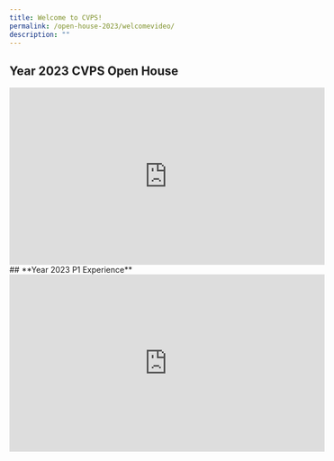```yaml
---
title: Welcome to CVPS!
permalink: /open-house-2023/welcomevideo/
description: ""
---
```

## **Year 2023 CVPS Open House**
<iframe allowfullscreen="" allow="accelerometer; autoplay; clipboard-write; encrypted-media; gyroscope; picture-in-picture; web-share" frameborder="0" title="YouTube video player" src="https://www.youtube.com/embed/Mm7SbDjKPBk" height="315" width="560"></iframe>
<br>
## **Year 2023 P1 Experience**
<iframe allowfullscreen="" allow="accelerometer; autoplay; clipboard-write; encrypted-media; gyroscope; picture-in-picture; web-share" frameborder="0" title="YouTube video player" src="https://www.youtube.com/embed/A2XjuQwBS2s" height="315" width="560"></iframe>